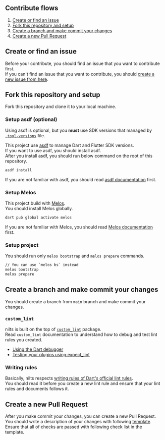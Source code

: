 ## Contribute flows

1. [Create or find an issue](#create-or-find-an-issue)
2. [Fork this repository and setup](#fork-this-repository-and-setup)
3. [Create a branch and make commit your changes](#create-a-branch-and-make-commit-your-changes)
4. [Create a new Pull Request](#create-a-new-pull-request)

## Create or find an issue

Before your contribute, you should find an issue that you want to contribute first.  
If you can't find an issue that you want to contribute, you should [create a new issue from here](https://github.com/ronnnnn/nilts/issues/new/choose).

## Fork this repository and setup

Fork this repository and clone it to your local machine.  

### Setup asdf (optional)

Using asdf is optional, but you **must** use SDK versions that managed by [`.tool-versions`](https://github.com/ronnnnn/nilts/blob/main/.tool-versions) file.  
  
This project use [asdf](https://asdf-vm.com) to manage Dart and Flutter SDK versions.  
If you want to use asdf, you should install asdf.  
After you install asdf, you should run below command on the root of this repository.

```bash
asdf install
```

If you are not familiar with asdf, you should read [asdf documentation](https://asdf-vm.com) first.
  
### Setup Melos

This project build with [Melos](https://melos.invertase.dev).  
You should install Melos globally.

```bash
dart pub global activate melos
```

If you are not familiar with Melos, you should read [Melos documentation](https://melos.invertase.dev) first.

### Setup project

You should run only `melos bootstrap` and `melos prepare` commands.

```bash
// You can use `melos bs` instead
melos bootstrap
melos prepare
```

## Create a branch and make commit your changes

You should create a branch from `main` branch and make commit your changes.

### `custom_lint`

nilts is built on the top of [`custom_lint`](https://github.com/invertase/dart_custom_lint) package.  
Read `custom_lint` documentation to understand how to debug and test lint rules you created. 

- [Using the Dart debugger](https://github.com/invertase/dart_custom_lint#using-the-dart-debugger)
- [Testing your plugins using expect_lint](https://github.com/invertase/dart_custom_lint#testing-your-plugins-using-expect_lint)

### Writing rules

Basically, nilts respects [writing rules of Dart's official lint rules](https://github.com/dart-lang/linter/blob/main/doc/writing-lints.md).  
You should read it before you create a new lint rule and ensure that your lint rules and documents follows it.

## Create a new Pull Request

After you make commit your changes, you can create a new Pull Request.  
You should write a description of your changes with following [template](https://github.com/ronnnnn/nilts/blob/main/.github/PULL_REQUEST_TEMPLATE.md).
Ensure that all of checks are passed with following check list in the template.
